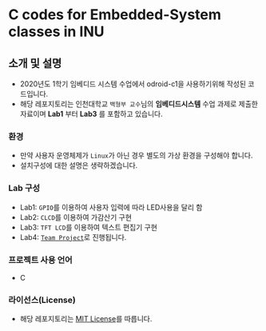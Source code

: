 # C codes for Embedded-System classes in INU

## 소개 및 설명

- 2020년도 1학기 임베디드 시스템 수업에서 odroid-c1을 사용하기위해 작성된 코드입니다.
- 해당 레포지토리는 인천대학교 `백형부 교수`님의 **임베디드시스템** 수업 과제로 제출한 자료이며 **Lab1** 부터 **Lab3** 를 포함하고 있습니다.

### 환경

- 만약 사용자 운영체제가 `Linux`가 아닌 경우 별도의 가상 환경을 구성해야 합니다.
- 설치구성에 대한 설명은 생략하겠습니다.

### Lab 구성

- Lab1: `GPIO`를 이용하여 사용자 입력에 따라 LED사용을 달리 함
- Lab2: `CLCD`를 이용하여 가감산기 구현
- Lab3: `TFT LCD`를 이용하여 텍스트 편집기 구현
- Lab4: [`Team Project`](https://github.com/WhiteHyun/Paint-Project)로 진행됩니다.

### 프로젝트 사용 언어

- C

### 라이선스(License)

- 해당 레포지토리는 [MIT License](/LICENSE)를 따릅니다.
